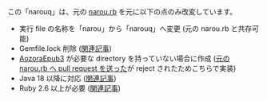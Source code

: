 この「narouq」は、元の [narou.rb](https://github.com/whiteleaf7/narou) を元に以下の点のみ改変しています。

* 実行 file の名称を「narou」から「narouq」へ変更 (元の narou.rb と共存可能)
* Gemfile.lock 削除 ([関連記事](https://sanemat.github.io/archives/langturn.com-translations-33/))
* [AozoraEpub3](https://github.com/kyukyunyorituryo/AozoraEpub3) が必要な directory を持っていない場合に作成 ([元の narou.rb へ pull request を送った](https://github.com/whiteleaf7/narou/pull/371)が reject されたためこちらで実装)
* Java 18 以降に対応 ([関連記事](https://github.com/whiteleaf7/narou/issues/399))
* Ruby 2.6 以上が必要 ([関連記事](https://github.com/whiteleaf7/narou/issues/390))
